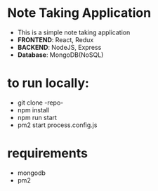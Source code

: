 # Note Taking Application
- This is a simple note taking application
- **FRONTEND**: React, Redux
- **BACKEND**: NodeJS, Express
- **Database**: MongoDB(NoSQL)

# to run locally:
- git clone -repo-
- npm install
- npm run start
- pm2 start process.config.js

# requirements
- mongodb
- pm2
